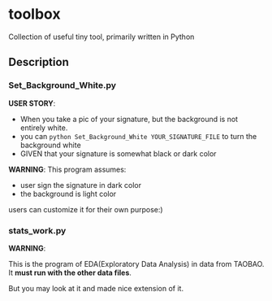 # toolbox
Collection of useful tiny tool, primarily written in Python

## Description

### Set_Background_White.py
**USER STORY**:
* When you take a pic of your signature, but the background is not entirely white.
* you can `python Set_Background_White YOUR_SIGNATURE_FILE` to turn the background white
* GIVEN that your signature is somewhat black or dark color

**WARNING**:
This program assumes:
* user sign the signature in dark color
* the background is light color

users can customize it for their own purpose:)

### stats_work.py

**WARNING**:

This is the program of EDA(Exploratory Data Analysis) in data from TAOBAO. It **must run with the other data files**.

But you may look at it and made nice extension of it.



